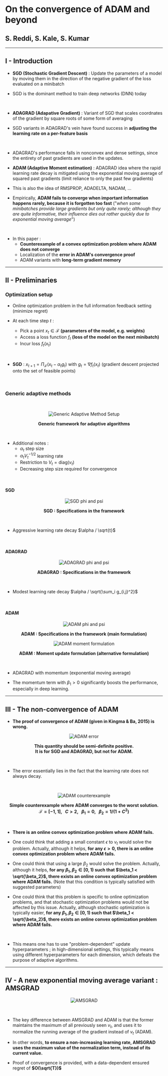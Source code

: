 # On the convergence of ADAM and beyond

## S. Reddi, S. Kale, S. Kumar


---


## I - Introduction

* **SGD (Stochastic Gradient Descent)** : Update the parameters of a model by
moving them in the direction of
the negative gradient of the loss evaluated on a minibatch

* SGD is the dominant method to train deep networks (DNN) today


<br>


* **ADAGRAD (Adapative Gradient)** : Variant of SGD that scales coordnates
of the gradient by square roots of some form of averaging

* SGD variants in ADAGRAD's vein
have found success in **adjusting the learning rate on a per-feature basis**


<br>


* ADAGRAD's performance falls in nonconvex and dense settings, since the
entirety of past gradients are used in the updates.

* **ADAM (Adaptive Moment estimation)** : ADAGRAD idea where the rapid learning
rate decay is mitigated using the exponential moving average of squared past
gradients (limit reliance to only the past few gradients)

* This is also the idea of RMSPROP, ADADELTA, NADAM, ...

* Empirically, **ADAM fails to converge when important information happens rarely, because it is
forgotten too fast**
("*when some minibatches provide large
gradients but only quite rarely; although they are quite informative, their
influence dies out rather quickly due to exponential moving average*")


<br>


* In this paper :
  * **Counterexample of a convex optimization problem where ADAM
  does not converge**
  * Localization of the **error in ADAM's convergence proof**
  * ADAM variants with **long-term gradient memory**



---



## II - Preliminaries

### Optimization setup

* Online optimization problem in the full information feedback setting
(minimize regret)

* At each time step $t$ :
  * Pick a point $x_t \in \mathcal{F}$
    **(parameters of the model, e.g. weights)**
  * Access a loss function $f_t$
    **(loss of the model on the next minibatch)**
  * Incur loss $f_t(x_t)$

<br>

* **SGD** : $x_{t+1} = \Pi_{\mathcal{F}} (x_t - \alpha_t g_t)$ with
$g_t = \nabla f_t(x_t)$
(gradient descent projected onto the set of feasible points)


<br>


### Generic adaptive methods

<br>

<center>

![Generic Adaptive Method Setup](pictures/01-generic_adaptive.png)

**Generic framework for adaptive algorithms** </center>

<br>

* Additional notes :
  * $\alpha_t$ step size
  * $\alpha_t V_t^{-1/2}$ learning rate
  * Restriction to $V_t = \text{diag}(v_t)$
  * Decreasing step size required for convergence

<br>

#### SGD

<center>

![SGD phi and psi](pictures/01-SGD.png)

**SGD : Specifications in the framework** </center>

<br>

* Aggressive learning rate decay $\alpha / \sqrt{t}$

<br>

#### ADAGRAD

<center>

![ADAGRAD phi and psi](pictures/01-ADAGRAD.png)

**ADAGRAD : Specifications in the framework** </center>

<br>

* Modest learning rate decay $\alpha / \sqrt{\sum_i g_{i,j}^2}$

<br>

#### ADAM

<center>

![ADAM phi and psi](pictures/01-ADAM.png)

**ADAM : Specifications in the framework (main formulation)** </center>

<center>

![ADAM moment formulation](pictures/01-ADAM_moment.png)

**ADAM : Moment update formulation (alternative formulation)** </center>
<br>

* ADAGRAD with momentum (exponential moving average)

* The momentum term with $\beta_1 > 0$ significantly boosts the performance,
especially in deep learning.



---



## III - The non-convergence of ADAM

* **The proof of convergence of ADAM (given in Kingma & Ba, 2015) is wrong.**

<center>

![ADAM error](pictures/01-ADAM_error.png)

**This quantity should be semi-definite positive.** <br>
**It is for SGD and ADAGRAD,
but not for ADAM.** </center>
<br>

* The error essentially lies in the fact that the learning rate does not
always decay.

<br>

<center>

![ADAM counterexample](pictures/01-ADAM_counterexample.png)

**Simple counterexample where ADAM converges to the worst solution.** <br>
<strong> $\mathcal{F} = [-1,1]$, $\ \ C>2$, $\ \ \beta_1=0$,
$\ \ \beta_2=1/(1+C^2)$ </strong>
</center>
<br>

* **There is an online convex optimization problem where ADAM fails.**

* One could think that adding a small constant $\epsilon$ to $v_t$ would solve
the problem. Actually, although it helps, **for any $\epsilon > 0$, there is
an online convex optimization problem where ADAM fails.**

* One could think that using a large $\beta_2$ would solve the problem.
Actually, although it helps, **for any $\beta_1, \beta_2 \in [0,1)$ such that
$\beta_1 < \sqrt{\beta_2}$, there exists an online convex optimization problem
where ADAM fails.** (Note that this condition is typically satisfied with
suggested parameters)

* One could think that this problem is specific to online optimization problems,
and that stochastic optimization problems would not be affected by this issue.
Actually, although stochastic optimization is typically easier, **for any
$\beta_1, \beta_2 \in [0,1)$ such that
$\beta_1 < \sqrt{\beta_2}$, there exists an online convex optimization problem
where ADAM fails.**

<br>

* This means one has to use "problem-dependent" update hyperparameters ;
in high-dimensional settings, this typically means using different
hyperparameters for each dimension, which defeats the purpose of adaptive
algorithms.



---



## IV - A new exponential moving average variant : AMSGRAD

<center>

![AMSGRAD](pictures/01-AMSGRAD.png)

</center>

<br>

* The key difference between AMSGRAD and ADAM is that the former maintains
the maximum of all previously seen $v_t$, and uses it to normalize the running
average of the gradient instead of $v_t$ (ADAM).

* In other words, **to ensure a non-increasing learning rate, AMSGRAD uses
the maximum value of the normalization term, instead of its current value.**

* Proof of convergence is provided, with a data-dependent ensured regret of
**$O(\sqrt{T})$**
